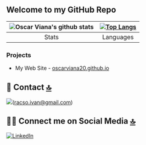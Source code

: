 ## Welcome to my GitHub Repo

| ![Oscar Viana's github stats](https://github-readme-stats.vercel.app/api?username=OscarViana20&show_icons=true&hide_border=false&title_color=1e85e6&icon_color=1dd1a1&bg_color=fdfdfb&text_color=272c4a) | [![Top Langs](https://github-readme-stats.vercel.app/api/top-langs/?username=OscarViana20&layout=compact)](https://github.com/OscarViana20/github-readme-stats) |
| :----------------------------------------------------------: | :----------------------------------------------------------: |
|                            Stats                             |                          Languages                           |

### Projects

- My Web Site - [oscarviana20.github.io](https://oscarviana20.github.io/)

## 📱 Contact [🔝](#welcome-badges-4-readmemd-profile)

<img src="https://img.shields.io/badge/Gmail-D14836?style=for-the-badge&logo=gmail&logoColor=white" />(racso.ivan@gmail.com)

## 👨👩 Connect me on Social Media [🔝](#welcome-badges-4-readmemd-profile)

[![LinkedIn](https://img.shields.io/badge/LinkedIn-0077B5?style=for-the-badge&logo=linkedin&logoColor=white)](https://www.linkedin.com/in/oscar-iv%C3%A1n-viana-sarango/)

<!--
**OscarViana20/OscarViana20** is a ✨ _special_ ✨ repository because its `README.md` (this file) appears on your GitHub profile.

Here are some ideas to get you started:

- 🔭 I’m currently working on ...
- 🌱 I’m currently learning ...
- 👯 I’m looking to collaborate on ...
- 🤔 I’m looking for help with ...
- 💬 Ask me about ...
- 📫 How to reach me: ...
- 😄 Pronouns: ...
- ⚡ Fun fact: ...
-->
